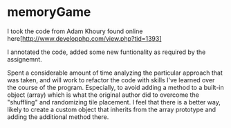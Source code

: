 memoryGame
==
I took the code from Adam Khoury found online here[http://www.developphp.com/view.php?tid=1393]

I annotated the code, added some new funtionality as required by the assignemnt. 

Spent a considerable amount of time analyzing the particular approach that was taken, and  will work to refactor the code with skills I've learned over the course of the program. Especially, to avoid adding a method to a built-in object (array) which is what the original author did to overcome the "shuffling" and randomizing tile placement. I feel that there is a better way, likely to create a custom object that inherits from the array prototype and adding the additional method there.
